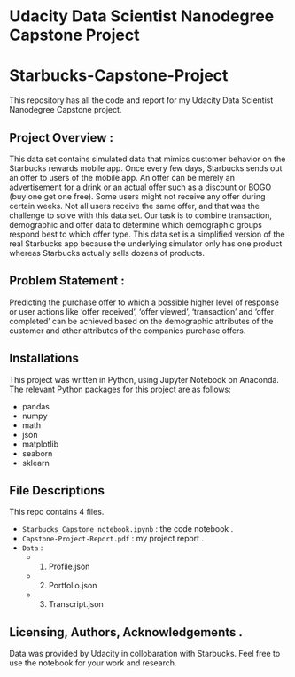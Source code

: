 # Udacity Data Scientist Nanodegree Capstone Project
# Starbucks-Capstone-Project
This repository has all the code and report for my Udacity Data Scientist Nanodegree Capstone project.

## Project Overview :
This data set contains simulated data that mimics customer behavior on the Starbucks rewards mobile app. Once every few days, Starbucks sends out an offer to users of the mobile app. An offer can be merely an advertisement for a drink or an actual offer such as a discount or BOGO (buy one get one free). Some users might not receive any offer during certain weeks.
Not all users receive the same offer, and that was the challenge to solve with this data set.
Our task is to combine transaction, demographic and offer data to determine which demographic groups respond best to which offer type. This data set is a simplified version of the real Starbucks app because the underlying simulator only has one product whereas Starbucks actually sells dozens of products.

## Problem Statement :
Predicting the purchase offer to which a possible higher level of response or user actions like ‘offer received’, ‘offer viewed’, ‘transaction’ and  ‘offer completed’ can be achieved based on the demographic attributes of the customer and other attributes of the companies purchase offers. 

## Installations
This project was written in Python, using Jupyter Notebook on Anaconda. The relevant Python packages for this project are as follows:

- pandas
- numpy
- math
- json
- matplotlib
- seaborn
- sklearn

## File Descriptions
This repo contains 4 files. 
- `Starbucks_Capstone_notebook.ipynb` : the code notebook .
-  `Capstone-Project-Report.pdf` : my project report .
-   `Data` :
    - 1. Profile.json
    - 2. Portfolio.json
    - 3. Transcript.json 


## Licensing, Authors, Acknowledgements .
Data was provided by Udacity in collobaration with Starbucks. Feel free to use the notebook for your work and research.
